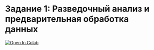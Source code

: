 # Задание 1: Разведочный анализ и предварительная обработка данных

[![Open In Colab](https://colab.research.google.com/assets/colab-badge.svg)](https://colab.research.google.com/github/Tvorozh0k/ssu-ml-course/blob/main/1_exploratory_data_analysis_and_preprocessing/ML_Penguins.ipynb)
